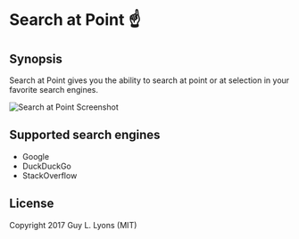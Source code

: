 # Search at Point ☝️️

## Synopsis

Search at Point gives you the ability to search at point or at selection in
your favorite search engines.

![Search at Point Screenshot](https://raw.githubusercontent.com/guylyons/search-at-point/master/assets/screen.gif)

## Supported search engines

- Google
- DuckDuckGo
- StackOverflow

## License

Copyright 2017 Guy L. Lyons (MIT)
